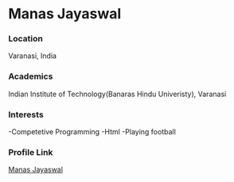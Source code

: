 # Manas Jayaswal

### Location

Varanasi, India

### Academics

Indian Institute of Technology(Banaras Hindu Univeristy), Varanasi

### Interests

-Competetive Programming
-Html
-Playing football

### Profile Link

[Manas Jayaswal](https://github.com/mjmanas54)